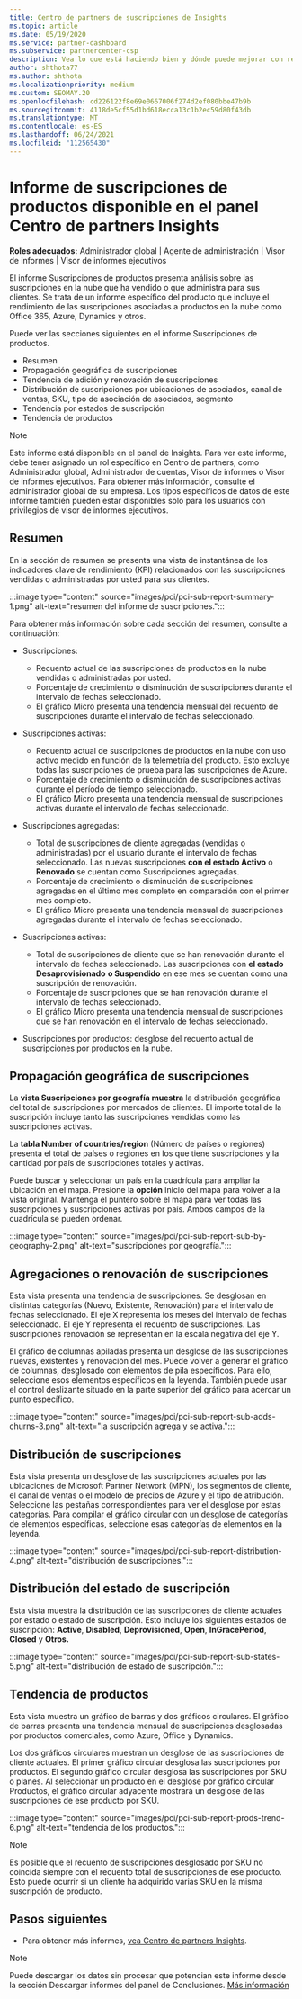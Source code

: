 ```yaml
---
title: Centro de partners de suscripciones de Insights
ms.topic: article
ms.date: 05/19/2020
ms.service: partner-dashboard
ms.subservice: partnercenter-csp
description: Vea lo que está haciendo bien y dónde puede mejorar con respecto a las suscripciones en la nube que vende o administra para sus clientes.
author: shthota77
ms.author: shthota
ms.localizationpriority: medium
ms.custom: SEOMAY.20
ms.openlocfilehash: cd226122f8e69e0667006f274d2ef080bbe47b9b
ms.sourcegitcommit: 4118de5cf55d1bd618ecca13c1b2ec59d80f43db
ms.translationtype: MT
ms.contentlocale: es-ES
ms.lasthandoff: 06/24/2021
ms.locfileid: "112565430"
---
```

# <a name="product-subscriptions-report-available-from-the-partner-center-insights-dashboard"></a>Informe de suscripciones de productos disponible en el panel Centro de partners Insights

**Roles adecuados:** Administrador global | Agente de administración | Visor de informes | Visor de informes ejecutivos

El informe Suscripciones de productos presenta análisis sobre las suscripciones en la nube que ha vendido o que administra para sus clientes. Se trata de un informe específico del producto que incluye el rendimiento de las suscripciones asociadas a productos en la nube como Office 365, Azure, Dynamics y otros.

Puede ver las secciones siguientes en el informe Suscripciones de productos.

- Resumen
- Propagación geográfica de suscripciones
- Tendencia de adición y renovación de suscripciones
- Distribución de suscripciones por ubicaciones de asociados, canal de ventas, SKU, tipo de asociación de asociados, segmento
- Tendencia por estados de suscripción
- Tendencia de productos

 > [!NOTE]
 > Este informe está disponible en el panel de Insights. Para ver este informe, debe tener asignado un rol específico en Centro de partners, como Administrador global, Administrador de cuentas, Visor de informes o Visor de informes ejecutivos. Para obtener más información, consulte el administrador global de su empresa. Los tipos específicos de datos de este informe también pueden estar disponibles solo para los usuarios con privilegios de visor de informes ejecutivos.

## <a name="summary"></a>Resumen

En la sección de resumen se presenta una vista de instantánea de los indicadores clave de rendimiento (KPI) relacionados con las suscripciones vendidas o administradas por usted para sus clientes.  

:::image type="content" source="images/pci/pci-sub-report-summary-1.png" alt-text="resumen del informe de suscripciones.":::

Para obtener más información sobre cada sección del resumen, consulte a continuación:

- Suscripciones:
  - Recuento actual de las suscripciones de productos en la nube vendidas o administradas por usted.
  - Porcentaje de crecimiento o disminución de suscripciones durante el intervalo de fechas seleccionado.
  - El gráfico Micro presenta una tendencia mensual del recuento de suscripciones durante el intervalo de fechas seleccionado.

- Suscripciones activas:
  - Recuento actual de suscripciones de productos en la nube con uso activo medido en función de la telemetría del producto. Esto excluye todas las suscripciones de prueba para las suscripciones de Azure.
  - Porcentaje de crecimiento o disminución de suscripciones activas durante el período de tiempo seleccionado.
  - El gráfico Micro presenta una tendencia mensual de suscripciones activas durante el intervalo de fechas seleccionado.

- Suscripciones agregadas:
  - Total de suscripciones de cliente agregadas (vendidas o administradas) por el usuario durante el intervalo de fechas seleccionado. Las nuevas suscripciones **con el estado Activo** o **Renovado** se cuentan como Suscripciones agregadas.
  - Porcentaje de crecimiento o disminución de suscripciones agregadas en el último mes completo en comparación con el primer mes completo.
  - El gráfico Micro presenta una tendencia mensual de suscripciones agregadas durante el intervalo de fechas seleccionado.

- Suscripciones activas:
  - Total de suscripciones de cliente que se han renovación durante el intervalo de fechas seleccionado. Las suscripciones con **el estado Desaprovisionado** **o Suspendido** en ese mes se cuentan como una suscripción de renovación.  
  - Porcentaje de suscripciones que se han renovación durante el intervalo de fechas seleccionado.
  - El gráfico Micro presenta una tendencia mensual de suscripciones que se han renovación en el intervalo de fechas seleccionado.

- Suscripciones por productos: desglose del recuento actual de suscripciones por productos en la nube.

## <a name="geographical-spread-of-subscriptions"></a>Propagación geográfica de suscripciones

La **vista Suscripciones por geografía muestra** la distribución geográfica del total de suscripciones por mercados de clientes. El importe total de la suscripción incluye tanto las suscripciones vendidas como las suscripciones activas.

La **tabla Number of countries/region** (Número de países o regiones) presenta el total de países o regiones en los que tiene suscripciones y la cantidad por país de suscripciones totales y activas.

Puede buscar y seleccionar un país en la cuadrícula para ampliar la ubicación en el mapa. Presione la **opción** Inicio del mapa para volver a la vista original. Mantenga el puntero sobre el mapa para ver todas las suscripciones y suscripciones activas por país. Ambos campos de la cuadrícula se pueden ordenar.

:::image type="content" source="images/pci/pci-sub-report-sub-by-geography-2.png" alt-text="suscripciones por geografía.":::

## <a name="subscription-addschurns"></a>Agregaciones o renovación de suscripciones

Esta vista presenta una tendencia de suscripciones. Se desglosan en distintas categorías (Nuevo, Existente, Renovación) para el intervalo de fechas seleccionado. El eje X representa los meses del intervalo de fechas seleccionado. El eje Y representa el recuento de suscripciones. Las suscripciones renovación se representan en la escala negativa del eje Y. 

El gráfico de columnas apiladas presenta un desglose de las suscripciones nuevas, existentes y renovación del mes. Puede volver a generar el gráfico de columnas, desglosado con elementos de pila específicos. Para ello, seleccione esos elementos específicos en la leyenda. También puede usar el control deslizante situado en la parte superior del gráfico para acercar un punto específico.

:::image type="content" source="images/pci/pci-sub-report-sub-adds-churns-3.png" alt-text="la suscripción agrega y se activa.":::

## <a name="subscription-distribution"></a>Distribución de suscripciones

Esta vista presenta un desglose de las suscripciones actuales por las ubicaciones de Microsoft Partner Network (MPN), los segmentos de cliente, el canal de ventas o el modelo de precios de Azure y el tipo de atribución. Seleccione las pestañas correspondientes para ver el desglose por estas categorías. Para compilar el gráfico circular con un desglose de categorías de elementos específicas, seleccione esas categorías de elementos en la leyenda.

:::image type="content" source="images/pci/pci-sub-report-distribution-4.png" alt-text="distribución de suscripciones.":::

## <a name="subscription-state-distribution"></a>Distribución del estado de suscripción

Esta vista muestra la distribución de las suscripciones de cliente actuales por estado o estado de suscripción. Esto incluye los siguientes estados de suscripción: **Active**, **Disabled**, **Deprovisioned**, **Open**, **InGracePeriod**, **Closed** y **Otros.**

:::image type="content" source="images/pci/pci-sub-report-sub-states-5.png" alt-text="distribución de estado de suscripción.":::

## <a name="products-trend"></a>Tendencia de productos

Esta vista muestra un gráfico de barras y dos gráficos circulares. El gráfico de barras presenta una tendencia mensual de suscripciones desglosadas por productos comerciales, como Azure, Office y Dynamics.

Los dos gráficos circulares muestran un desglose de las suscripciones de cliente actuales. El primer gráfico circular desglosa las suscripciones por productos. El segundo gráfico circular desglosa las suscripciones por SKU o planes. Al seleccionar un producto  en el desglose por gráfico circular Productos, el gráfico circular adyacente mostrará un desglose de las suscripciones de ese producto por SKU.

:::image type="content" source="images/pci/pci-sub-report-prods-trend-6.png" alt-text="tendencia de los productos.":::

> [!NOTE]
 > Es posible que el recuento de suscripciones desglosado por SKU no coincida siempre con el recuento total de suscripciones de ese producto. Esto puede ocurrir si un cliente ha adquirido varias SKU en la misma suscripción de producto.

## <a name="next-steps"></a>Pasos siguientes

- Para obtener más informes, [vea Centro de partners Insights](partner-center-insights.md).

>[!NOTE] 
> Puede descargar los datos sin procesar que potencian este informe desde la sección Descargar informes del panel de Conclusiones. [Más información](pci-download-reports.md) 
